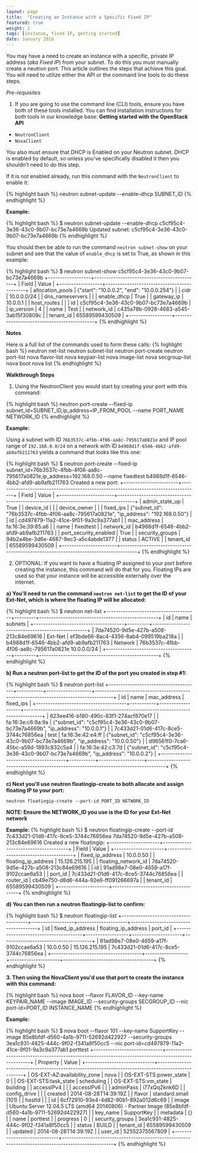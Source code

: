 ```yaml
---
layout: page
title:  "Creating an Instance with a Specific Fixed IP"
featured: true
weight: 2
tags: [instance, fixed IP, getting started]
date: January 2016
---
```


You may have a need to create an instance with a specific, private IP address (_aka Fixed IP_) from your subnet. To do this you must manually create a neutron port. This article outlines the steps that achieve this goal.
You will need to utilize either the API or the command line tools to do these steps.

*Pre-requisites*

1. If you are going to use the command line (CLI) tools, ensure you have both of these tools installed. You can find installation instructions for both tools in our knowledge base: **Getting started with the OpenStack API**

* `NeutronClient`
* `NovaClient`

You also must ensure that DHCP is Enabled on your Neutron subnet. DHCP is enabled by default, so unless you've specifically disabled it then you shouldn't need to do this step.

If it is not enabled already, run this command with the `NeutronClient` to enable it:

{% highlight bash %}
neutron subnet-update --enable-dhcp SUBNET_ID
{% endhighlight %}

**Example:**

{% highlight bash %}
$ neutron subnet-update --enable-dhcp c5cf95c4-3e36-43c0-9b07-bc73e7a4669b
Updated subnet: c5cf95c4-3e36-43c0-9b07-bc73e7a4669b
{% endhighlight %}

You should then be able to run the command `neutron subnet-show` on your subnet and see that the value of `enable_dhcp` is set to True, as shown in this example:

{% highlight bash %}
$ neutron subnet-show c5cf95c4-3e36-43c0-9b07-bc73e7a4669b
+------------------+--------------------------------------------+
| Field            | Value                                      |
+------------------+--------------------------------------------+
| allocation_pools | {"start": "10.0.0.2", "end": "10.0.0.254"} |
| cidr             | 10.0.0.0/24                                |
| dns_nameservers  |                                            |
| enable_dhcp      | True                                       |
| gateway_ip       | 10.0.0.1                                   |
| host_routes      |                                            |
| id               | c5cf95c4-3e36-43c0-9b07-bc73e7a4669b       |
| ip_version       | 4                                          |
| name             | Test                                       |
| network_id       | c435a78b-0928-4683-a545-3ab15f30809c       |
| tenant_id        | 65589599430509                             |
+------------------+--------------------------------------------+
{% endhighlight %}

**Notes**

Here is a full list of the commands used to form these calls:
{% highlight bash %}
neutron net-list
neutron subnet-list
neutron port-create
neutron port-list
nova flavor-list
nova keypair-list
nova image-list
nova secgroup-list
nova boot
nova list
{% endhighlight %}

**Walkthrough Steps**

1. Using the NeutronClient you would start by creating your port with this command:

{% highlight bash %}
neutron port-create --fixed-ip subnet_id=SUBNET_ID,ip_address=IP_FROM_POOL --name PORT_NAME NETWORK_ID
{% endhighlight %}

**Example:**

Using a subnet with ID `76b3537c-4fbb-4f06-aa8c-795617a0821e` and IP pool range of `192.168.0.0/24` on a network with ID `b4988d1f-6546-4bb2-afd9-ab9afb211763` yields a command that looks like this one:

{% highlight bash %}
$ neutron port-create --fixed-ip subnet_id=76b3537c-4fbb-4f06-aa8c-795617a0821e,ip_address=192.168.0.50 --name fixedtest b4988d1f-6546-4bb2-afd9-ab9afb211763
Created a new port:
+-----------------------+-------------------------------------------------------------------------------------+
| Field                 | Value                                                                               |
+-----------------------+-------------------------------------------------------------------------------------+
| admin_state_up        | True                                                                                |
| device_id             |                                                                                     |
| device_owner          |                                                                                     |
| fixed_ips             | {"subnet_id": "76b3537c-4fbb-4f06-aa8c-795617a0821e", "ip_address": "192.168.0.50"} |
| id                    | cd497879-11a2-41ce-9f01-9a3c9a377ab1                                                |
| mac_address           | fa:16:3e:39:85:a6                                                                   |
| name                  | fixedtest                                                                           |
| network_id            | b4988d1f-6546-4bb2-afd9-ab9afb211763                                                |
| port_security_enabled | True                                                                                |
| security_groups       | 94b2a4be-3d6e-4687-9ec3-a5c4abde1377                                                |
| status                | ACTIVE                                                                              |
| tenant_id             | 65589599430509                                                                      |
+-----------------------+-------------------------------------------------------------------------------------+
{% endhighlight %}

2. OPTIONAL: If you want to have a floating IP assigned to your port before creating the instance, this command will do that for you. Floating IPs are used so that your instance will be accessible externally over the internet.

**a) You'll need to run the command `neutron net-list` to get the ID of your Ext-Net, which is where the floating IP will be allocated:**

{% highlight bash %}
$ neutron net-list
+--------------------------------------+---------+--------------------------------------------------+
| id                                   | name    | subnets                                          |
+--------------------------------------+---------+--------------------------------------------------+
| 7da74520-9d5e-427b-a508-213c84e69616 | Ext-Net | ef3bde66-8ac4-4356-8ab4-099519ba218a             |
| b4988d1f-6546-4bb2-afd9-ab9afb211763 | Network | 76b3537c-4fbb-4f06-aa8c-795617a0821e 10.0.0.0/24 |
+--------------------------------------+---------+--------------------------------------------------+
{% endhighlight %}

**b) Run a neutron port-list to get the ID of the port you created in step #1:**

{% highlight bash %}
$ neutron port-list
+--------------------------------------+-----------+-------------------+-------------------------------------------------------------------------------------+
| id                                   | name      | mac_address       | fixed_ips                                                                           |
+--------------------------------------+-----------+-------------------+-------------------------------------------------------------------------------------+
| 623ee416-b180-490c-83f1-274acf870e17 |           | fa:16:3e:c6:9a:9a | {"subnet_id": "c5cf95c4-3e36-43c0-9b07-bc73e7a4669b", "ip_address": "10.0.0.1"}     |
| 7c433d21-01d6-417c-8ce5-3744c76856ea | test      | fa:16:3e:42:e4:ff | {"subnet_id": "c5cf95c4-3e36-43c0-9b07-bc73e7a4669b", "ip_address": "10.0.0.50"}    |
| d96561f0-7ca6-45bc-a59d-1893c832c5a4 |           | fa:16:3e:42:c3:7d | {"subnet_id": "c5cf95c4-3e36-43c0-9b07-bc73e7a4669b", "ip_address": "10.0.0.2"}     |
+--------------------------------------+-----------+-------------------+-------------------------------------------------------------------------------------+
{% endhighlight %}

**c) Next you'll use neutron floatingip-create to both allocate and assign floating IP to your port:**

```
neutron floatingip-create --port-id PORT_ID NETWORK_ID
 ```

**NOTE: Ensure the NETWORK_ID you use is the ID for your Ext-Net network**

**Example:**
{% highlight bash %}
$ neutron floatingip-create --port-id 7c433d21-01d6-417c-8ce5-3744c76856ea 7da74520-9d5e-427b-a508-213c84e69616
Created a new floatingip:
+---------------------+--------------------------------------+
| Field               | Value                                |
+---------------------+--------------------------------------+
| fixed_ip_address    | 10.0.0.50                            |
| floating_ip_address | 15.126.215.195                       |
| floating_network_id | 7da74520-9d5e-427b-a508-213c84e69616 |
| id                  | 91ad98e7-08e0-4659-a17f-9102ccae6a53 |
| port_id             | 7c433d21-01d6-417c-8ce5-3744c76856ea |
| router_id           | cb49e750-d8d6-444a-92e6-ff091266697a |
| tenant_id           | 65589599430509                       |
+---------------------+--------------------------------------+
{% endhighlight %}

**d) You can then run a neutron floatingip-list to confirm:**

{% highlight bash %}
$ neutron floatingip-list
+--------------------------------------+------------------+---------------------+--------------------------------------+
| id                                   | fixed_ip_address | floating_ip_address | port_id                              |
+--------------------------------------+------------------+---------------------+--------------------------------------+
| 91ad98e7-08e0-4659-a17f-9102ccae6a53 | 10.0.0.50        | 15.126.215.195      | 7c433d21-01d6-417c-8ce5-3744c76856ea |
+--------------------------------------+------------------+---------------------+--------------------------------------+
{% endhighlight %}

**3. Then using the NovaClient you'd use that port to create the instance with this command:**

{% highlight bash %}
nova boot --flavor FLAVOR_ID --key-name KEYPAIR_NAME --image IMAGE_ID --security-groups SECGROUP_ID --nic port-id=PORT_ID INSTANCE_NAME
{% endhighlight %}

**Example:**

{% highlight bash %}
$ nova boot --flavor 101 --key-name SupportKey --image 85e8bfdf-d560-4a1b-9711-52692d422927 --security-groups 3ea1c931-4825-444c-9f02-f341a8f50cc5 --nic port-id=cd497879-11a2-41ce-9f01-9a3c9a377ab1 porttest
+-----------------------------+---------------------------------------------------------------------------------------------------+
| Property                    | Value                                                                                             |
+-----------------------------+---------------------------------------------------------------------------------------------------+
| OS-EXT-AZ:availability_zone | nova                                                                                              |
| OS-EXT-STS:power_state      | 0                                                                                                 |
| OS-EXT-STS:task_state       | scheduling                                                                                        |
| OS-EXT-STS:vm_state         | building                                                                                          |
| accessIPv4                  |                                                                                                   |
| accessIPv6                  |                                                                                                   |
| adminPass                   | i77xQq2knk6D                                                                                      |
| config_drive                |                                                                                                   |
| created                     | 2014-08-28T14:39:19Z                                                                              |
| flavor                      | standard.small (101)                                                                              |
| hostId                      |                                                                                                   |
| id                          | 6cf72910-93e4-4d82-90b1-892a012d6c69                                                              |
| image                       | Ubuntu Server 12.04.5 LTS (amd64 20140806) - Partner Image (85e8bfdf-d560-4a1b-9711-52692d422927) |
| key_name                    | SupportKey                                                                                        |
| metadata                    | {}                                                                                                |
| name                        | porttest                                                                                          |
| progress                    | 0                                                                                                 |
| security_groups             | 3ea1c931-4825-444c-9f02-f341a8f50cc5                                                              |
| status                      | BUILD                                                                                             |
| tenant_id                   | 65589599430509                                                                                    |
| updated                     | 2014-08-28T14:39:19Z                                                                              |
| user_id                     | 52552375567809                                                                                    |
+-----------------------------+---------------------------------------------------------------------------------------------------+
{% endhighlight %}
